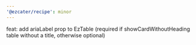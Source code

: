 ```yaml
---
'@ezcater/recipe': minor
---
```


feat: add ariaLabel prop to EzTable (required if showCardWithoutHeading table without a title, otherwise optional)
